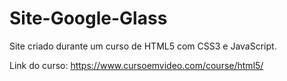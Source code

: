 # Site-Google-Glass
 Site criado durante um curso de HTML5 com CSS3 e JavaScript.
 
 Link do curso: https://www.cursoemvideo.com/course/html5/
